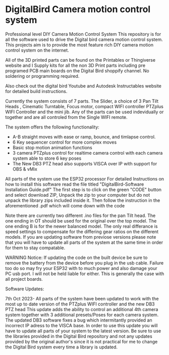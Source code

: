 # DigitalBird Camera motion control system
Professional level DIY Camera Motion Control System
This repository is for all the software used to drive the Digital bird camera motion control system.
This projects aim is to provide the most feature rich DIY camera motion control system on the internet.

All of the 3D printed parts can be found on the Printables or Thingiverse website and I Supply kits for all the non 3D Print parts
including pre programed PCB main boards on the Digital Bird shoppify channel. No soldering or programming required.

Also check out the digital bird Youtube and Autodesk Instructables website for detailed build instructions.

Currently the system consists of 7 parts. The Slider, a choice of 3 Pan Tilt Heads , Cinematic Turntable, Focus motor, compact WIFI controller
PTZplus WIFI Controller and the mini jib. Any of the parts can be used indevidually or together and are all controled from the Single WIFI remote.

The system offers the following functionality:
* A-B straight moves with ease or ramp, bounce, and timlapse control.
* 6 Key sequencer control for more complex moves
* Basic stop motion animation functions
* 3 camera PTZplus control for realtime camera control with each camera system able to store 6 key poses
* The New DB3 PTZ head also supports VISCA over IP with support for OBS & vMix


All parts of the system use the ESP32 processor
For detailed Instructions on how to install this software read the file titled "DigitalBird-Software Installation Guide.pdf"
The first step is to click on the green "CODE" button and select download ZIP, Unpack the zip to your computer but do not unpack the library zips included inside it.
Then follow the instruction in the aforementioned .pdf which will come down with the code

Note there are currently two different .ino files for the pan Tilt head. The one ending in OT should be used for the original over the top model. The one ending B is for the newer balanced model. The only real differance is speed settings to compensate for the differing gear ratios on the different models.
If you are updating software from previose versions please note that you will have to update all parts of the system at the same time in order for them to stay compatable.

WARNING Notice:
If updating the code on the built device be sure to remove the battery from the device before you plug in the usb cable.
Failure too do so may fry your ESP32 with to much power and also damage your PC usb port.
I will not be held liable for either. This is generally the case with all project boards.

Software Updates:

7th Oct 2023- All parts of the system have been updated to work with the most up to date version of the PTZplus WIFI controller and the new DB3 PTZ head
This update adds the ability to control an additional 4th camera system together with 3 additional presets/Poses for each camera system. The updated DB3 software fixes a bug
which intermitantly provided an incorrect IP adress to the VISCA base. In order to use this update you will have to update all parts of your system to the latest version.
Be sure to use the libraries provided in the Digital Bird repository and not any updates provided by the original author's since it is not practical for me to change the Digital Bird system
every time a library is updated.


                                  

